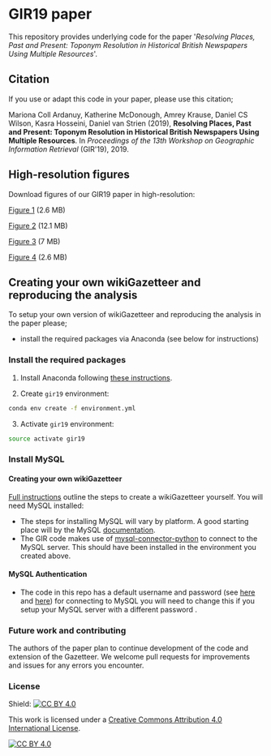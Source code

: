 # GIR19 paper

This repository provides underlying code for the paper '*Resolving Places, Past and Present: Toponym Resolution in Historical British Newspapers Using Multiple Resources*'.  

## Citation
If you use or adapt this code in your paper, please use this citation; 

Mariona Coll Ardanuy, Katherine McDonough, Amrey Krause, Daniel CS Wilson, Kasra Hosseini, Daniel van Strien (2019), **Resolving Places, Past and Present: Toponym Resolution in Historical British Newspapers Using Multiple Resources**. In _Proceedings of the 13th Workshop on Geographic Information Retrieval_ (GIR'19), 2019.

## High-resolution figures

Download figures of our GIR19 paper in high-resolution:

[Figure 1](https://github.com/alan-turing-institute/lwm_GIR19_resolving_places/files/3791076/fig01.pdf) (2.6 MB)

[Figure 2](https://github.com/alan-turing-institute/lwm_GIR19_resolving_places/files/3791083/fig02.pdf) (12.1 MB)

[Figure 3](https://github.com/alan-turing-institute/lwm_GIR19_resolving_places/files/3791087/fig03.pdf) (7 MB)

[Figure 4](https://github.com/alan-turing-institute/lwm_GIR19_resolving_places/files/3791090/fig04.pdf) (2.6 MB)

## Creating your own wikiGazetteer and reproducing the analysis

To setup your own version of wikiGazetteer and reproducing the analysis in the paper please;
- install the required packages via Anaconda (see below for instructions) 

### Install the required packages 

1. Install Anaconda following [these instructions](https://docs.anaconda.com/anaconda/install/).

2. Create `gir19` environment:

```bash
conda env create -f environment.yml
```

3. Activate `gir19` environment:

```bash
source activate gir19
```

### Install MySQL 

#### Creating your own wikiGazetteer
[Full instructions](https://github.com/alan-turing-institute/lwm_GIR19_resolving_places/tree/master/gazetteer_construction) outline the steps to create a wikiGazetteer yourself. You will need MySQL installed:
- The steps for installing MySQL will vary by platform. A good starting place will by the MySQL [documentation](https://dev.mysql.com/doc/).
- The GIR code makes use of [mysql-connector-python](https://pypi.org/project/mysql-connector-python/) to connect to the MySQL server. This should have been installed in the environment you created above. 

#### MySQL Authentication 
- The code in this repo has a default username and password (see [here](https://github.com/alan-turing-institute/lwm_GIR19_resolving_places/blob/master/gazetteer_construction/addLocations.py#L178) and [here](https://github.com/alan-turing-institute/lwm_GIR19_resolving_places/blob/master/gazetteer_construction/addRedirections.py#L66)) for connecting to MySQL you will need to change this if you setup your MySQL server with a different password .

### Future work and contributing 
The authors of the paper plan to continue development of the code and extension of the Gazetteer. We welcome pull requests for improvements and issues for any errors you encounter.

### License

Shield: [![CC BY 4.0][cc-by-shield]][cc-by]

This work is licensed under a [Creative Commons Attribution 4.0 International
License][cc-by].

[![CC BY 4.0][cc-by-image]][cc-by]

[cc-by]: http://creativecommons.org/licenses/by/4.0/
[cc-by-image]: https://i.creativecommons.org/l/by/4.0/88x31.png
[cc-by-shield]: https://img.shields.io/badge/License-CC%20BY%204.0-lightgrey.svg

